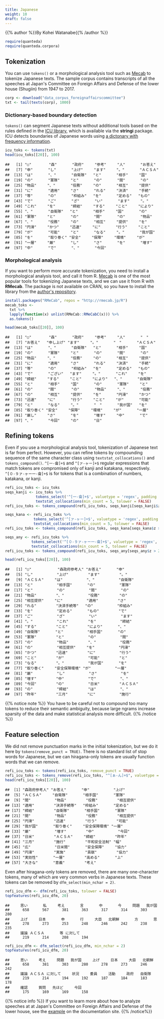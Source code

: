```yaml
---
title: Japanese
weight: 10
draft: false
---
```


{{% author %}}By Kohei Watanabe{{% /author %}} 


```r
require(quanteda)
require(quanteda.corpora)
```

## Tokenization

You can use `tokens()` or a morphological analysis tool such as [Mecab](http://taku910.github.io/mecab/) to tokenize Japanese texts. The sample corpus contains transcripts of all the speeches at Japan's Committee on Foreign Affairs and Defense of the lower house (Shugiin) from 1947 to 2017.


```r
corp <- download("data_corpus_foreignaffairscommittee")
txt <- tail(texts(corp), 1000)
```



### Dictionary-based boundary detection

`tokens()` can segment Japanese texts without additional tools based on the rules defined in the [ICU library](http://site.icu-project.org/home), which is available via the **stringi** package. ICU detects boundaries of Japanese words using [a dictonary with frequency information](http://source.icu-project.org/repos/icu/icu/tags/release-58-rc/source/data/brkitr/dictionaries/).


```r
icu_toks <- tokens(txt)
head(icu_toks[[20]], 100)
```

```
##   [1] "○"        "森"       "政府"     "参考"     "人"       "お答え"  
##   [7] "申"       "し"       "上げ"     "ます"     "。"       "ＡＣＳＡ"
##  [13] "は"       "、"       "自衛隊"   "と"       "相手"     "国"      
##  [19] "の"       "軍隊"     "と"       "の"       "間"       "の"      
##  [25] "物品"     "、"       "役務"     "の"       "相互"     "提供"    
##  [31] "に"       "適用"     "さ"       "れる"     "決済"     "手続"    
##  [37] "等"       "の"       "枠組み"   "を"       "定める"   "もの"    
##  [43] "で"       "ご"       "ざ"       "い"       "ます"     "。"      
##  [49] "これ"     "を"       "締結"     "する"     "こと"     "により"  
##  [55] "、"       "自衛隊"   "と"       "相手"     "国"       "の"      
##  [61] "軍隊"     "と"       "の"       "間"       "の"       "物品"    
##  [67] "、"       "役務"     "の"       "相互"     "提供"     "を"      
##  [73] "円滑"     "かつ"     "迅速"     "に"       "行う"     "こと"    
##  [79] "が"       "可能"     "と"       "なる"     "。"       "我が国"  
##  [85] "を"       "取り巻く" "安全"     "保障"     "環境"     "が"      
##  [91] "一層"     "厳"       "し"       "さ"       "を"       "増す"    
##  [97] "中"       "で"       "、"       "今回"
```

### Morphological analysis

If you want to perform more accurate tokenization, you need to install a morphological analysis tool, and call it from R. [Mecab](https://en.wikipedia.org/wiki/MeCab) is one of the most popular tools for tokenizing Japanese texts, and we can use it from R with **RMecab**. The package is not available on CRAN, so you have to install the library from the [author's repository](http://rmecab.jp).




```r
install.packages("RMeCab", repos = "http://rmecab.jp/R")
mecab_toks <- 
  txt %>% 
  lapply(function(x) unlist(RMeCab::RMeCabC(x))) %>% 
  as.tokens()
```


```r
head(mecab_toks[[20]], 100)
```

```
##   [1] "○"        "森"       "政府"     "参考"     "人"       "　"      
##   [7] "お答え"   "申し上げ" "ます"     "。"       "　"       "ＡＣＳＡ"
##  [13] "は"       "、"       "自衛隊"   "と"       "相手"     "国"      
##  [19] "の"       "軍隊"     "と"       "の"       "間"       "の"      
##  [25] "物品"     "、"       "役務"     "の"       "相互"     "提供"    
##  [31] "に"       "適用"     "さ"       "れる"     "決済"     "手続"    
##  [37] "等"       "の"       "枠組み"   "を"       "定める"   "もの"    
##  [43] "で"       "ござい"   "ます"     "。"       "これ"     "を"      
##  [49] "締結"     "する"     "こと"     "により"   "、"       "自衛隊"  
##  [55] "と"       "相手"     "国"       "の"       "軍隊"     "と"      
##  [61] "の"       "間"       "の"       "物品"     "、"       "役務"    
##  [67] "の"       "相互"     "提供"     "を"       "円滑"     "かつ"    
##  [73] "迅速"     "に"       "行う"     "こと"     "が"       "可能"    
##  [79] "と"       "なる"     "。"       "　"       "我が国"   "を"      
##  [85] "取り巻く" "安全"     "保障"     "環境"     "が"       "一層"    
##  [91] "厳し"     "さ"       "を"       "増す"     "中"       "で"      
##  [97] "、"       "今回"     "の"       "日"
```


## Refining tokens

Even if you use a morphological analysis tool, tokenization of Japanese text is far from perfect. However, you can refine tokens by compounding sequence of the same character class using `textstat_collocations()` and `tokens_compound()`. `^[一-龠]+$` and `^[ァ-ヶー]+$` regular expressions that match tokens are compromised only of kanji and katakana, respectively. `^[０-９ァ-ヶー一-龠]+$` is for tokens that is a combination of numbers, katakana, or kanji.


```r
refi_icu_toks <- icu_toks
seqs_kanji <- icu_toks %>% 
              tokens_select('^[一-龠]+$', valuetype = 'regex', padding = TRUE) %>% 
              textstat_collocations(min_count = 5, tolower = FALSE)
refi_icu_toks <- tokens_compound(refi_icu_toks, seqs_kanji[seqs_kanji$z > 2], concatenator = '', join = TRUE)

seqs_kana <- refi_icu_toks %>% 
             tokens_select('^[ァ-ヶー]+$', valuetype = 'regex', padding = TRUE) %>% 
             textstat_collocations(min_count = 5, tolower = FALSE)
refi_icu_toks <- tokens_compound(refi_icu_toks, seqs_kana[seqs_kana$z > 2], concatenator = '', join = TRUE)

seqs_any <- refi_icu_toks %>% 
            tokens_select('^[０-９ァ-ヶー一-龠]+$', valuetype = 'regex', padding = TRUE) %>% 
            textstat_collocations(min_count = 5, tolower = FALSE)
refi_icu_toks <- tokens_compound(refi_icu_toks, seqs_any[seqs_any$z > 2], concatenator = '', join = TRUE)
```


```r
head(refi_icu_toks[[20]], 100)
```

```
##   [1] "○"            "森政府参考人" "お答え"       "申"          
##   [5] "し"           "上げ"         "ます"         "。"          
##   [9] "ＡＣＳＡ"     "は"           "、"           "自衛隊"      
##  [13] "と"           "相手国"       "の"           "軍隊"        
##  [17] "と"           "の"           "間"           "の"          
##  [21] "物品"         "、"           "役務"         "の"          
##  [25] "相互提供"     "に"           "適用"         "さ"          
##  [29] "れる"         "決済手続等"   "の"           "枠組み"      
##  [33] "を"           "定める"       "もの"         "で"          
##  [37] "ご"           "ざ"           "い"           "ます"        
##  [41] "。"           "これ"         "を"           "締結"        
##  [45] "する"         "こと"         "により"       "、"          
##  [49] "自衛隊"       "と"           "相手国"       "の"          
##  [53] "軍隊"         "と"           "の"           "間"          
##  [57] "の"           "物品"         "、"           "役務"        
##  [61] "の"           "相互提供"     "を"           "円滑"        
##  [65] "かつ"         "迅速"         "に"           "行う"        
##  [69] "こと"         "が"           "可能"         "と"          
##  [73] "なる"         "。"           "我が国"       "を"          
##  [77] "取り巻く"     "安全保障環境" "が"           "一層"        
##  [81] "厳"           "し"           "さ"           "を"          
##  [85] "増す"         "中"           "で"           "、"          
##  [89] "今回"         "の"           "日米"         "ＡＣＳＡ"    
##  [93] "の"           "締結"         "は"           "、"          
##  [97] "昨年"         "三月"         "に"           "施行"
```

{{% notice note %}}
You have to be careful not to compound too many tokens to reduce their semantic ambiguity, because large ngrams increase sparsity of the data and make statistical analysis more difficult.
{{% /notice %}}

## Feature selection

We did not remove punctuation marks in the initial tokenization, but we do it here by `tokens(remove_punct = TRUE)`. There is no standard list of stop words for Japanese, but we can hiragana-only tokens are usually function words that we can remove.


```r
refi_icu_toks <- tokens(refi_icu_toks, remove_punct = TRUE)
refi_icu_toks <- tokens_remove(refi_icu_toks, "^[ぁ-ん]+$", valuetype = "regex")
head(refi_icu_toks[[20]], 100)
```

```
##  [1] "森政府参考人" "お答え"       "申"           "上げ"        
##  [5] "ＡＣＳＡ"     "自衛隊"       "相手国"       "軍隊"        
##  [9] "間"           "物品"         "役務"         "相互提供"    
## [13] "適用"         "決済手続等"   "枠組み"       "定める"      
## [17] "締結"         "自衛隊"       "相手国"       "軍隊"        
## [21] "間"           "物品"         "役務"         "相互提供"    
## [25] "円滑"         "迅速"         "行う"         "可能"        
## [29] "我が国"       "取り巻く"     "安全保障環境" "一層"        
## [33] "厳"           "増す"         "中"           "今回"        
## [37] "日米"         "ＡＣＳＡ"     "締結"         "昨年"        
## [41] "三月"         "施行"         "平和安全法制" "幅"          
## [45] "広"           "日米間"       "安全保障"     "協力"        
## [49] "円滑"         "実施"         "貢献"         "協力"        
## [53] "実効性"       "一層"         "高める"       "上"          
## [57] "大きな"       "意義"         "考え"
```

Even after hiragana-only tokens are removed, there are many one-character tokens, many of which are very common verbs in Japanese texts. These tokens can be removed by `dfm_select(min_nchar = 2)`.


```r
refi_icu_dfm <- dfm(refi_icu_toks, tolower = FALSE)
topfeatures(refi_icu_dfm, 20)
```

```
##     思い       私     考え       言       中       今     問題   我が国 
##      658      567      381      363      317      314      303      280 
##     上げ     日本       申       行     大臣   北朝鮮       方       思 
##      278      273      253      248      246      242      238      235 
##     議論 ＡＣＳＡ       等 に対して 
##      219      214      208      194
```

```r
refi_icu_dfm <- dfm_select(refi_icu_dfm, min_nchar = 2)
topfeatures(refi_icu_dfm, 20)
```

```
##     思い     考え     問題   我が国     上げ     日本     大臣   北朝鮮 
##      658      381      303      280      278      273      246      242 
##     議論 ＡＣＳＡ に対して     状況     委員     活動     政府   自衛隊 
##      219      214      194      192      187      184      183      178 
##     確認     質問   先ほど     今回 
##      175      169      169      158
```

{{% notice info %}}
If you want to learn more about how to analyze speeches at at Japan's Committee on Foreign Affairs and Defense of the lower house, see the [ example](https://docs.quanteda.io/articles/pkgdown/examples/japanese_speech_ja.html) on the documentation site.
{{% /notice%}}
